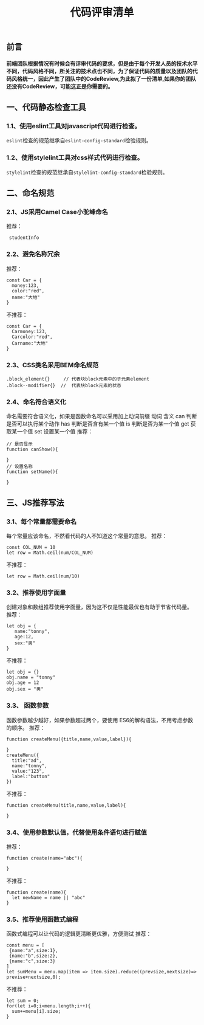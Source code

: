 ﻿---
title: 代码评审清单
categories:
 - 技术
tags:
 - js
---
## 前言
#### 前端团队根据情况有时候会有评审代码的要求，但是由于每个开发人员的技术水平不同，代码风格不同，所关注的技术点也不同，为了保证代码的质量以及团队的代码风格统一，因此产生了团队中的CodeReview,为此拟了一份清单,如果你的团队还没有CodeReview，可能这正是你需要的。
## 一、代码静态检查工具
### 1.1、使用eslint工具对javascript代码进行检查。
`eslint`检查的规范继承自`eslint-config-standard`检验规则。
<!--more-->
### 1.2、使用stylelint工具对css样式代码进行检查。
`stylelint`检查的规范继承自`stylelint-config-standard`检验规则。
## 二、命名规范
### 2.1、JS采用Camel Case小驼峰命名
推荐：
``` breach
 studentInfo
```
### 2.2、避免名称冗余
推荐：
``` breach
const Car = {
  money:123,
  color:"red",
  name:"大地"
}
```
不推荐：
``` breac
const Car = {
  Carmoney:123,
  Carcolor:"red",
  Carname:"大地"
}
```
### 2.3、CSS类名采用BEM命名规范
``` breach
.block_element{}     // 代表块block元素中的子元素element
.block--modifier{}  //  代表块block元素的状态
```
### 2.4、命名符合语义化
命名需要符合语义化，如果是函数命名可以采用加上动词前缀
动词      含义
can       判断是否可以执行某个动作
has       判断是否含有某一个值
is          判断是否为某一个值
get        获取某一个值
set        设置某一个值
推荐：
``` breach
// 是否显示
function canShow(){

}
// 设置名称
function setName(){

}
```
## 三、JS推荐写法
### 3.1、每个常量都需要命名
每个常量应该命名，不然看代码的人不知道这个常量的意思。
推荐：
``` breach
const COL_NUM = 10
let row = Math.ceil(num/COL_NUM)
```
不推荐：
``` breach
let row = Math.ceil(num/10)
```
### 3.2、推荐使用字面量
创建对象和数组推荐使用字面量，因为这不仅是性能最优也有助于节省代码量。
推荐：
``` breach
let obj = {
   name:"tonny",
   age:12,
   sex:"男"
}
```
不推荐：
``` breach
let obj = {}
obj.name = "tonny"
obj.age = 12
obj.sex = "男"
```
### 3.3、 函数参数
函数参数越少越好，如果参数超过两个，要使用 ES6的解构语法，不用考虑参数的顺序。
推荐：
``` breach
function createMenu({title,name,value,label}){

}
createMenu({
  title:"ad",
  name:"tonny",
  value:"123",
  label:"button"
})
```
不推荐：
``` breach
function createMenu(title,name,value,label){

}
```
### 3.4、使用参数默认值，代替使用条件语句进行赋值
推荐：
``` breach
function create(name="abc"){

}
```
不推荐：
``` breach
function create(name){
  let newName = name || "abc"
}
```
### 3.5、推荐使用函数式编程
函数式编程可以让代码的逻辑更清晰更优雅，方便测试
推荐：
``` breach
const menu = [
 {name:"a",size:1},
 {name:"b",size:2},
 {name:"c",size:3}
]
let sumMenu = menu.map(item => item.size).reduce((prevsize,nextsize)=> previse+nextsize,0);
```
不推荐：
``` breach
let sum = 0;
for(let i=0;i<menu.length;i++){
  sum+=menu[i].size;
}
```